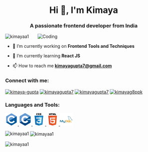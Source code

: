 <h1 align="center">Hi 👋, I'm Kimaya</h1>
<h3 align="center">A passionate frontend developer from India</h3>
<img align="right" alt="Coding" width="400" src="https://digitalscholar.in/wp-content/uploads/2022/06/online-learning.gif"> 

<p align="left"> <img src="https://komarev.com/ghpvc/?username=kimayaa1&label=Profile%20views&color=0e75b6&style=flat" alt="kimayaa1" /> </p>

- 🔭 I’m currently working on **Frontend Tools and Techniques**

- 🌱 I’m currently learning **React JS**

- 📫 How to reach me **kimayagupta7@gmail.com**

<h3 align="left">Connect with me:</h3>
<p align="left">
<a href="https://linkedin.com/in/kimaya-gupta" target="blank"><img align="center" src="https://raw.githubusercontent.com/rahuldkjain/github-profile-readme-generator/master/src/images/icons/Social/linked-in-alt.svg" alt="kimaya-gupta" height="30" width="40" /></a>
<a href="https://www.hackerrank.com/kimayagupta7" target="blank"><img align="center" src="https://raw.githubusercontent.com/rahuldkjain/github-profile-readme-generator/master/src/images/icons/Social/hackerrank.svg" alt="kimayagupta7" height="30" width="40" /></a>
<a href="https://www.leetcode.com/kimayagupta7" target="blank"><img align="center" src="https://raw.githubusercontent.com/rahuldkjain/github-profile-readme-generator/master/src/images/icons/Social/leet-code.svg" alt="kimayagupta7" height="30" width="40" /></a>
<a href="https://auth.geeksforgeeks.org/user/kimayag8ppk" target="blank"><img align="center" src="https://raw.githubusercontent.com/rahuldkjain/github-profile-readme-generator/master/src/images/icons/Social/geeks-for-geeks.svg" alt="kimayag8ppk" height="30" width="40" /></a>
</p>

<h3 align="left">Languages and Tools:</h3>
<p align="left"> <a href="https://www.cprogramming.com/" target="_blank" rel="noreferrer"> <img src="https://raw.githubusercontent.com/devicons/devicon/master/icons/c/c-original.svg" alt="c" width="40" height="40"/> </a> <a href="https://www.w3schools.com/cpp/" target="_blank" rel="noreferrer"> <img src="https://raw.githubusercontent.com/devicons/devicon/master/icons/cplusplus/cplusplus-original.svg" alt="cplusplus" width="40" height="40"/> </a> <a href="https://www.w3schools.com/css/" target="_blank" rel="noreferrer"> <img src="https://raw.githubusercontent.com/devicons/devicon/master/icons/css3/css3-original-wordmark.svg" alt="css3" width="40" height="40"/> </a> <a href="https://www.w3.org/html/" target="_blank" rel="noreferrer"> <img src="https://raw.githubusercontent.com/devicons/devicon/master/icons/html5/html5-original-wordmark.svg" alt="html5" width="40" height="40"/> </a> <a href="https://www.mysql.com/" target="_blank" rel="noreferrer"> <img src="https://raw.githubusercontent.com/devicons/devicon/master/icons/mysql/mysql-original-wordmark.svg" alt="mysql" width="40" height="40"/> </a> </p>

<p><img align="left" src="https://github-readme-stats.vercel.app/api/top-langs?username=kimayaa1&show_icons=true&locale=en&layout=compact" alt="kimayaa1" /></p>

<p>&nbsp;<img align="center" src="https://github-readme-stats.vercel.app/api?username=kimayaa1&show_icons=true&locale=en" alt="kimayaa1" /></p>

<p><img align="center" src="https://github-readme-streak-stats.herokuapp.com/?user=kimayaa1&" alt="kimayaa1" /></p>
